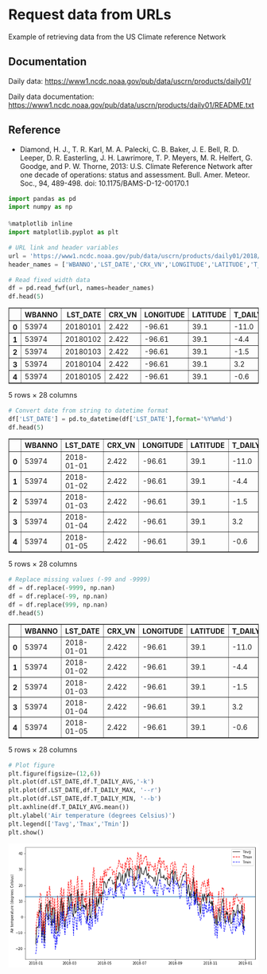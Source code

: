 
# **Request data from URLs**

Example of retrieving data from the US Climate reference Network


## Documentation

Daily data: https://www1.ncdc.noaa.gov/pub/data/uscrn/products/daily01/

Daily data documentation: https://www1.ncdc.noaa.gov/pub/data/uscrn/products/daily01/README.txt

## Reference

- Diamond, H. J., T. R. Karl, M. A. Palecki, C. B. Baker, J. E. Bell, R. D. Leeper, D. R. Easterling, J. H. Lawrimore, T. P. Meyers, M. R. Helfert, G. Goodge, and P. W. Thorne, 2013: U.S. Climate Reference Network after one decade of operations: status and assessment. Bull. Amer. Meteor. Soc., 94, 489-498. doi: 10.1175/BAMS-D-12-00170.1


```python
import pandas as pd
import numpy as np

%matplotlib inline
import matplotlib.pyplot as plt
```


```python
# URL link and header variables
url = 'https://www1.ncdc.noaa.gov/pub/data/uscrn/products/daily01/2018/CRND0103-2018-KS_Manhattan_6_SSW.txt'
header_names = ['WBANNO','LST_DATE','CRX_VN','LONGITUDE','LATITUDE','T_DAILY_MAX','T_DAILY_MIN','T_DAILY_MEAN','T_DAILY_AVG','P_DAILY_CALC','SOLARAD_DAILY','SUR_TEMP_DAILY_TYPE','SUR_TEMP_DAILY_MAX','SUR_TEMP_DAILY_MIN','SUR_TEMP_DAILY_AVG','RH_DAILY_MAX','RH_DAILY_MIN','RH_DAILY_AVG','SOIL_MOISTURE_5_DAILY','SOIL_MOISTURE_10_DAILY','SOIL_MOISTURE_20_DAILY','SOIL_MOISTURE_50_DAILY','SOIL_MOISTURE_100_DAILY','SOIL_TEMP_5_DAILY','SOIL_TEMP_10_DAILY','SOIL_TEMP_20_DAILY','SOIL_TEMP_50_DAILY','SOIL_TEMP_100_DAILY'];        

```


```python
# Read fixed width data
df = pd.read_fwf(url, names=header_names)
df.head(5)
```




<div>
<style scoped>
    .dataframe tbody tr th:only-of-type {
        vertical-align: middle;
    }

    .dataframe tbody tr th {
        vertical-align: top;
    }

    .dataframe thead th {
        text-align: right;
    }
</style>
<table border="1" class="dataframe">
  <thead>
    <tr style="text-align: right;">
      <th></th>
      <th>WBANNO</th>
      <th>LST_DATE</th>
      <th>CRX_VN</th>
      <th>LONGITUDE</th>
      <th>LATITUDE</th>
      <th>T_DAILY_MAX</th>
      <th>T_DAILY_MIN</th>
      <th>T_DAILY_MEAN</th>
      <th>T_DAILY_AVG</th>
      <th>P_DAILY_CALC</th>
      <th>...</th>
      <th>SOIL_MOISTURE_5_DAILY</th>
      <th>SOIL_MOISTURE_10_DAILY</th>
      <th>SOIL_MOISTURE_20_DAILY</th>
      <th>SOIL_MOISTURE_50_DAILY</th>
      <th>SOIL_MOISTURE_100_DAILY</th>
      <th>SOIL_TEMP_5_DAILY</th>
      <th>SOIL_TEMP_10_DAILY</th>
      <th>SOIL_TEMP_20_DAILY</th>
      <th>SOIL_TEMP_50_DAILY</th>
      <th>SOIL_TEMP_100_DAILY</th>
    </tr>
  </thead>
  <tbody>
    <tr>
      <th>0</th>
      <td>53974</td>
      <td>20180101</td>
      <td>2.422</td>
      <td>-96.61</td>
      <td>39.1</td>
      <td>-11.0</td>
      <td>-23.4</td>
      <td>-17.2</td>
      <td>-17.1</td>
      <td>0.0</td>
      <td>...</td>
      <td>-99.0</td>
      <td>-99.0</td>
      <td>-99.0</td>
      <td>-99.0</td>
      <td>-99.0</td>
      <td>-2.7</td>
      <td>-0.8</td>
      <td>0.8</td>
      <td>-9999.0</td>
      <td>-9999.0</td>
    </tr>
    <tr>
      <th>1</th>
      <td>53974</td>
      <td>20180102</td>
      <td>2.422</td>
      <td>-96.61</td>
      <td>39.1</td>
      <td>-4.4</td>
      <td>-20.8</td>
      <td>-12.6</td>
      <td>-11.6</td>
      <td>0.0</td>
      <td>...</td>
      <td>-99.0</td>
      <td>-99.0</td>
      <td>-99.0</td>
      <td>-99.0</td>
      <td>-99.0</td>
      <td>-2.5</td>
      <td>-1.0</td>
      <td>0.1</td>
      <td>-9999.0</td>
      <td>-9999.0</td>
    </tr>
    <tr>
      <th>2</th>
      <td>53974</td>
      <td>20180103</td>
      <td>2.422</td>
      <td>-96.61</td>
      <td>39.1</td>
      <td>-1.5</td>
      <td>-13.3</td>
      <td>-7.4</td>
      <td>-6.1</td>
      <td>0.0</td>
      <td>...</td>
      <td>-99.0</td>
      <td>-99.0</td>
      <td>-99.0</td>
      <td>-99.0</td>
      <td>-99.0</td>
      <td>-1.8</td>
      <td>-0.7</td>
      <td>-0.1</td>
      <td>-9999.0</td>
      <td>-9999.0</td>
    </tr>
    <tr>
      <th>3</th>
      <td>53974</td>
      <td>20180104</td>
      <td>2.422</td>
      <td>-96.61</td>
      <td>39.1</td>
      <td>3.2</td>
      <td>-16.3</td>
      <td>-6.5</td>
      <td>-6.5</td>
      <td>0.0</td>
      <td>...</td>
      <td>-99.0</td>
      <td>-99.0</td>
      <td>-99.0</td>
      <td>-99.0</td>
      <td>-99.0</td>
      <td>-1.9</td>
      <td>-0.8</td>
      <td>-0.2</td>
      <td>-9999.0</td>
      <td>-9999.0</td>
    </tr>
    <tr>
      <th>4</th>
      <td>53974</td>
      <td>20180105</td>
      <td>2.422</td>
      <td>-96.61</td>
      <td>39.1</td>
      <td>-0.6</td>
      <td>-11.9</td>
      <td>-6.2</td>
      <td>-6.7</td>
      <td>0.0</td>
      <td>...</td>
      <td>-99.0</td>
      <td>-99.0</td>
      <td>-99.0</td>
      <td>-99.0</td>
      <td>-99.0</td>
      <td>-1.6</td>
      <td>-0.6</td>
      <td>-0.1</td>
      <td>-9999.0</td>
      <td>-9999.0</td>
    </tr>
  </tbody>
</table>
<p>5 rows × 28 columns</p>
</div>




```python
# Convert date from string to datetime format
df['LST_DATE'] = pd.to_datetime(df['LST_DATE'],format='%Y%m%d')
df.head(5)
```




<div>
<style scoped>
    .dataframe tbody tr th:only-of-type {
        vertical-align: middle;
    }

    .dataframe tbody tr th {
        vertical-align: top;
    }

    .dataframe thead th {
        text-align: right;
    }
</style>
<table border="1" class="dataframe">
  <thead>
    <tr style="text-align: right;">
      <th></th>
      <th>WBANNO</th>
      <th>LST_DATE</th>
      <th>CRX_VN</th>
      <th>LONGITUDE</th>
      <th>LATITUDE</th>
      <th>T_DAILY_MAX</th>
      <th>T_DAILY_MIN</th>
      <th>T_DAILY_MEAN</th>
      <th>T_DAILY_AVG</th>
      <th>P_DAILY_CALC</th>
      <th>...</th>
      <th>SOIL_MOISTURE_5_DAILY</th>
      <th>SOIL_MOISTURE_10_DAILY</th>
      <th>SOIL_MOISTURE_20_DAILY</th>
      <th>SOIL_MOISTURE_50_DAILY</th>
      <th>SOIL_MOISTURE_100_DAILY</th>
      <th>SOIL_TEMP_5_DAILY</th>
      <th>SOIL_TEMP_10_DAILY</th>
      <th>SOIL_TEMP_20_DAILY</th>
      <th>SOIL_TEMP_50_DAILY</th>
      <th>SOIL_TEMP_100_DAILY</th>
    </tr>
  </thead>
  <tbody>
    <tr>
      <th>0</th>
      <td>53974</td>
      <td>2018-01-01</td>
      <td>2.422</td>
      <td>-96.61</td>
      <td>39.1</td>
      <td>-11.0</td>
      <td>-23.4</td>
      <td>-17.2</td>
      <td>-17.1</td>
      <td>0.0</td>
      <td>...</td>
      <td>-99.0</td>
      <td>-99.0</td>
      <td>-99.0</td>
      <td>-99.0</td>
      <td>-99.0</td>
      <td>-2.7</td>
      <td>-0.8</td>
      <td>0.8</td>
      <td>-9999.0</td>
      <td>-9999.0</td>
    </tr>
    <tr>
      <th>1</th>
      <td>53974</td>
      <td>2018-01-02</td>
      <td>2.422</td>
      <td>-96.61</td>
      <td>39.1</td>
      <td>-4.4</td>
      <td>-20.8</td>
      <td>-12.6</td>
      <td>-11.6</td>
      <td>0.0</td>
      <td>...</td>
      <td>-99.0</td>
      <td>-99.0</td>
      <td>-99.0</td>
      <td>-99.0</td>
      <td>-99.0</td>
      <td>-2.5</td>
      <td>-1.0</td>
      <td>0.1</td>
      <td>-9999.0</td>
      <td>-9999.0</td>
    </tr>
    <tr>
      <th>2</th>
      <td>53974</td>
      <td>2018-01-03</td>
      <td>2.422</td>
      <td>-96.61</td>
      <td>39.1</td>
      <td>-1.5</td>
      <td>-13.3</td>
      <td>-7.4</td>
      <td>-6.1</td>
      <td>0.0</td>
      <td>...</td>
      <td>-99.0</td>
      <td>-99.0</td>
      <td>-99.0</td>
      <td>-99.0</td>
      <td>-99.0</td>
      <td>-1.8</td>
      <td>-0.7</td>
      <td>-0.1</td>
      <td>-9999.0</td>
      <td>-9999.0</td>
    </tr>
    <tr>
      <th>3</th>
      <td>53974</td>
      <td>2018-01-04</td>
      <td>2.422</td>
      <td>-96.61</td>
      <td>39.1</td>
      <td>3.2</td>
      <td>-16.3</td>
      <td>-6.5</td>
      <td>-6.5</td>
      <td>0.0</td>
      <td>...</td>
      <td>-99.0</td>
      <td>-99.0</td>
      <td>-99.0</td>
      <td>-99.0</td>
      <td>-99.0</td>
      <td>-1.9</td>
      <td>-0.8</td>
      <td>-0.2</td>
      <td>-9999.0</td>
      <td>-9999.0</td>
    </tr>
    <tr>
      <th>4</th>
      <td>53974</td>
      <td>2018-01-05</td>
      <td>2.422</td>
      <td>-96.61</td>
      <td>39.1</td>
      <td>-0.6</td>
      <td>-11.9</td>
      <td>-6.2</td>
      <td>-6.7</td>
      <td>0.0</td>
      <td>...</td>
      <td>-99.0</td>
      <td>-99.0</td>
      <td>-99.0</td>
      <td>-99.0</td>
      <td>-99.0</td>
      <td>-1.6</td>
      <td>-0.6</td>
      <td>-0.1</td>
      <td>-9999.0</td>
      <td>-9999.0</td>
    </tr>
  </tbody>
</table>
<p>5 rows × 28 columns</p>
</div>




```python
# Replace missing values (-99 and -9999)
df = df.replace(-9999, np.nan)
df = df.replace(-99, np.nan)
df = df.replace(999, np.nan)
df.head(5)
```




<div>
<style scoped>
    .dataframe tbody tr th:only-of-type {
        vertical-align: middle;
    }

    .dataframe tbody tr th {
        vertical-align: top;
    }

    .dataframe thead th {
        text-align: right;
    }
</style>
<table border="1" class="dataframe">
  <thead>
    <tr style="text-align: right;">
      <th></th>
      <th>WBANNO</th>
      <th>LST_DATE</th>
      <th>CRX_VN</th>
      <th>LONGITUDE</th>
      <th>LATITUDE</th>
      <th>T_DAILY_MAX</th>
      <th>T_DAILY_MIN</th>
      <th>T_DAILY_MEAN</th>
      <th>T_DAILY_AVG</th>
      <th>P_DAILY_CALC</th>
      <th>...</th>
      <th>SOIL_MOISTURE_5_DAILY</th>
      <th>SOIL_MOISTURE_10_DAILY</th>
      <th>SOIL_MOISTURE_20_DAILY</th>
      <th>SOIL_MOISTURE_50_DAILY</th>
      <th>SOIL_MOISTURE_100_DAILY</th>
      <th>SOIL_TEMP_5_DAILY</th>
      <th>SOIL_TEMP_10_DAILY</th>
      <th>SOIL_TEMP_20_DAILY</th>
      <th>SOIL_TEMP_50_DAILY</th>
      <th>SOIL_TEMP_100_DAILY</th>
    </tr>
  </thead>
  <tbody>
    <tr>
      <th>0</th>
      <td>53974</td>
      <td>2018-01-01</td>
      <td>2.422</td>
      <td>-96.61</td>
      <td>39.1</td>
      <td>-11.0</td>
      <td>-23.4</td>
      <td>-17.2</td>
      <td>-17.1</td>
      <td>0.0</td>
      <td>...</td>
      <td>NaN</td>
      <td>NaN</td>
      <td>NaN</td>
      <td>NaN</td>
      <td>NaN</td>
      <td>-2.7</td>
      <td>-0.8</td>
      <td>0.8</td>
      <td>NaN</td>
      <td>NaN</td>
    </tr>
    <tr>
      <th>1</th>
      <td>53974</td>
      <td>2018-01-02</td>
      <td>2.422</td>
      <td>-96.61</td>
      <td>39.1</td>
      <td>-4.4</td>
      <td>-20.8</td>
      <td>-12.6</td>
      <td>-11.6</td>
      <td>0.0</td>
      <td>...</td>
      <td>NaN</td>
      <td>NaN</td>
      <td>NaN</td>
      <td>NaN</td>
      <td>NaN</td>
      <td>-2.5</td>
      <td>-1.0</td>
      <td>0.1</td>
      <td>NaN</td>
      <td>NaN</td>
    </tr>
    <tr>
      <th>2</th>
      <td>53974</td>
      <td>2018-01-03</td>
      <td>2.422</td>
      <td>-96.61</td>
      <td>39.1</td>
      <td>-1.5</td>
      <td>-13.3</td>
      <td>-7.4</td>
      <td>-6.1</td>
      <td>0.0</td>
      <td>...</td>
      <td>NaN</td>
      <td>NaN</td>
      <td>NaN</td>
      <td>NaN</td>
      <td>NaN</td>
      <td>-1.8</td>
      <td>-0.7</td>
      <td>-0.1</td>
      <td>NaN</td>
      <td>NaN</td>
    </tr>
    <tr>
      <th>3</th>
      <td>53974</td>
      <td>2018-01-04</td>
      <td>2.422</td>
      <td>-96.61</td>
      <td>39.1</td>
      <td>3.2</td>
      <td>-16.3</td>
      <td>-6.5</td>
      <td>-6.5</td>
      <td>0.0</td>
      <td>...</td>
      <td>NaN</td>
      <td>NaN</td>
      <td>NaN</td>
      <td>NaN</td>
      <td>NaN</td>
      <td>-1.9</td>
      <td>-0.8</td>
      <td>-0.2</td>
      <td>NaN</td>
      <td>NaN</td>
    </tr>
    <tr>
      <th>4</th>
      <td>53974</td>
      <td>2018-01-05</td>
      <td>2.422</td>
      <td>-96.61</td>
      <td>39.1</td>
      <td>-0.6</td>
      <td>-11.9</td>
      <td>-6.2</td>
      <td>-6.7</td>
      <td>0.0</td>
      <td>...</td>
      <td>NaN</td>
      <td>NaN</td>
      <td>NaN</td>
      <td>NaN</td>
      <td>NaN</td>
      <td>-1.6</td>
      <td>-0.6</td>
      <td>-0.1</td>
      <td>NaN</td>
      <td>NaN</td>
    </tr>
  </tbody>
</table>
<p>5 rows × 28 columns</p>
</div>




```python
# Plot figure
plt.figure(figsize=(12,6))
plt.plot(df.LST_DATE,df.T_DAILY_AVG,'-k')
plt.plot(df.LST_DATE,df.T_DAILY_MAX, '--r')
plt.plot(df.LST_DATE,df.T_DAILY_MIN, '--b')
plt.axhline(df.T_DAILY_AVG.mean())
plt.ylabel('Air temperature (degrees Celsius)')
plt.legend(['Tavg','Tmax','Tmin'])
plt.show()
```


![png](output_6_0.png)

